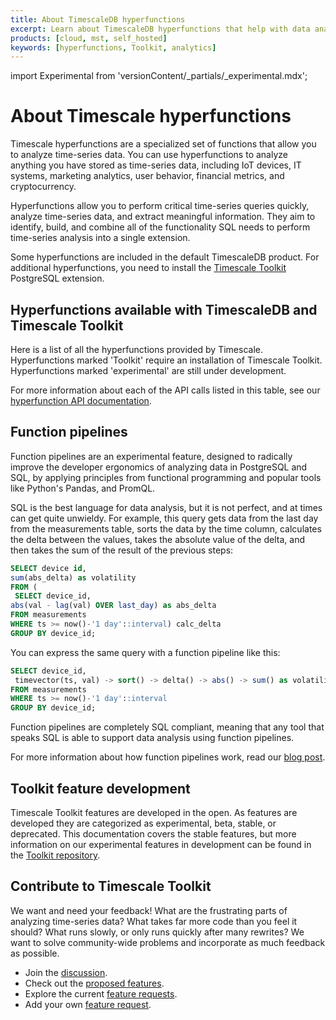 ```yaml
---
title: About TimescaleDB hyperfunctions
excerpt: Learn about TimescaleDB hyperfunctions that help with data analysis
products: [cloud, mst, self_hosted]
keywords: [hyperfunctions, Toolkit, analytics]
---
```


import Experimental from 'versionContent/_partials/_experimental.mdx';

# About Timescale hyperfunctions

Timescale hyperfunctions are a specialized set of functions that allow you to
analyze time-series data. You can use hyperfunctions to analyze anything you
have stored as time-series data, including IoT devices, IT systems, marketing
analytics, user behavior, financial metrics, and cryptocurrency.

Hyperfunctions allow you to perform critical time-series queries quickly,
analyze time-series data, and extract meaningful information. They aim to
identify, build, and combine all of the functionality SQL needs to perform
time-series analysis into a single extension.

Some hyperfunctions are included in the default TimescaleDB product. For
additional hyperfunctions, you need to install the
[Timescale Toolkit][install-toolkit] PostgreSQL extension.

## Hyperfunctions available with TimescaleDB and Timescale Toolkit

Here is a list of all the hyperfunctions provided by Timescale. Hyperfunctions
marked 'Toolkit' require an installation of Timescale Toolkit. Hyperfunctions
marked 'experimental' are still under development.

<Experimental />

<HyperfunctionTable
    includeExperimental
/>

For more information about each of the API calls listed in this table, see our [hyperfunction API documentation][api-hyperfunctions].

## Function pipelines

Function pipelines are an experimental feature, designed to radically improve
the developer ergonomics of analyzing data in PostgreSQL and SQL, by applying
principles from functional programming and popular tools like Python's Pandas,
and PromQL.

SQL is the best language for data analysis, but it is not perfect, and at times
can get quite unwieldy. For example, this query gets data from the last day from
the measurements table, sorts the data by the time column, calculates the delta
between the values, takes the absolute value of the delta, and then takes the
sum of the result of the previous steps:

```SQL
SELECT device id,
sum(abs_delta) as volatility
FROM (
 SELECT device_id,
abs(val - lag(val) OVER last_day) as abs_delta
FROM measurements
WHERE ts >= now()-'1 day'::interval) calc_delta
GROUP BY device_id;
```

You can express the same query with a function pipeline like this:

```SQL
SELECT device_id,
 timevector(ts, val) -> sort() -> delta() -> abs() -> sum() as volatility
FROM measurements
WHERE ts >= now()-'1 day'::interval
GROUP BY device_id;
```

Function pipelines are completely SQL compliant, meaning that any tool that
speaks SQL is able to support data analysis using function pipelines.

For more information about how function pipelines work, read our
[blog post][blog-function-pipelines].

## Toolkit feature development

Timescale Toolkit features are developed in the open. As features are developed
they are categorized as experimental, beta, stable, or deprecated. This
documentation covers the stable features, but more information on our
experimental features in development can be found in the
[Toolkit repository][gh-docs].

## Contribute to Timescale Toolkit

We want and need your feedback! What are the frustrating parts of analyzing
time-series data? What takes far more code than you feel it should? What runs
slowly, or only runs quickly after many rewrites? We want to solve
community-wide problems and incorporate as much feedback as possible.

*   Join the [discussion][gh-discussions].
*   Check out the [proposed features][gh-proposed].
*   Explore the current [feature requests][gh-requests].
*   Add your own [feature request][gh-newissue].

[api-hyperfunctions]: /api/:currentVersion:/hyperfunctions
[blog-function-pipelines]: https://www.timescale.com/blog/function-pipelines-building-functional-programming-into-postgresql-using-custom-operators/
[gh-discussions]: https://github.com/timescale/timescale-analytics/discussions
[gh-docs]: https://github.com/timescale/timescale-analytics/tree/main/docs
[gh-newissue]: https://github.com/timescale/timescale-analytics/issues/new?assignees=&labels=feature-request&template=feature-request.md&title=
[gh-proposed]: https://github.com/timescale/timescale-analytics/labels/proposed-feature
[gh-requests]: https://github.com/timescale/timescale-analytics/labels/feature-request
[install-toolkit]: /timescaledb/:currentVersion:/how-to-guides/hyperfunctions/install-toolkit
